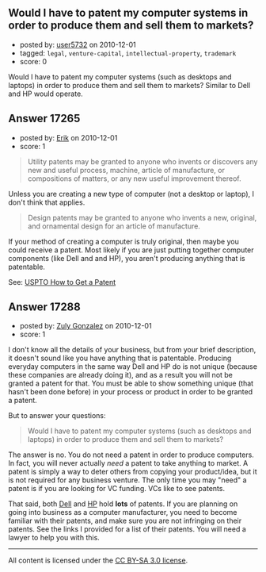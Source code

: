 ## Would I have to patent my computer systems in order to produce them and sell them to markets?

- posted by: [user5732](https://stackexchange.com/users/-1/5732-user5732) on 2010-12-01
- tagged: `legal`, `venture-capital`, `intellectual-property`, `trademark`
- score: 0

Would I have to patent my computer systems (such as desktops and laptops) in order to produce them and sell them to markets? Similar to Dell and HP would operate. 


## Answer 17265

- posted by: [Erik](https://stackexchange.com/users/-1/5733-erik) on 2010-12-01
- score: 1

<blockquote>
  <p>Utility patents may be granted to anyone who invents or discovers any new and useful process, machine, article of manufacture, or compositions of matters, or any new useful improvement thereof.</p>
</blockquote>

<p>Unless you are creating a new type of computer (not a desktop or laptop), I don't think that applies.</p>

<blockquote>
  <p>Design patents may be granted to anyone who invents a new, original, and ornamental design for an article of manufacture.</p>
</blockquote>

<p>If your method of creating a computer is truly original, then maybe you could receive a patent. Most likely if you are just putting together computer components (like Dell and and HP), you aren't producing anything that is patentable.</p>

<p>See: <a href="http://www.uspto.gov/web/patents/howtopat.htm" rel="nofollow">USPTO How to Get a Patent</a></p>



## Answer 17288

- posted by: [Zuly Gonzalez](https://stackexchange.com/users/-1/2692-zuly-gonzalez) on 2010-12-01
- score: 1

<p>I don't know all the details of your business, but from your brief description, it doesn't sound like you have anything that is patentable. Producing everyday computers in the same way Dell and HP do is not unique (because these companies are already doing it), and as a result you will not be granted a patent for that. You must be able to show something unique (that hasn't been done before) in your process or product in order to be granted a patent. </p>

<p>But to answer your questions:</p>

<blockquote>
  <p>Would I have to patent my computer systems (such as desktops and laptops) in order to produce them and sell them to markets?</p>
</blockquote>

<p>The answer is no. You do not need a patent in order to produce computers. In fact, you will never actually <em>need</em> a patent to take anything to market. A patent is simply a way to deter others from copying your product/idea, but it is not required for any business venture. The only time you may "need" a patent is if you are looking for VC funding. VCs like to see patents.</p>

<p>That said, both <a href="http://www.dell.com/content/topics/global.aspx/corp/patents/enus?c=us&amp;l=en&amp;s=gen&amp;~section=07" rel="nofollow">Dell</a> and <a href="http://www.hp.com/hpinfo/abouthp/iplicensing/patents.html" rel="nofollow">HP</a> hold <strong>lots</strong> of patents. If you are planning on going into business as a computer manufacturer, you need to become familiar with their patents, and make sure you are not infringing on their patents. See the links I provided for a list of their patents. You will need a lawyer to help you with this.</p>




---

All content is licensed under the [CC BY-SA 3.0 license](https://creativecommons.org/licenses/by-sa/3.0/).
